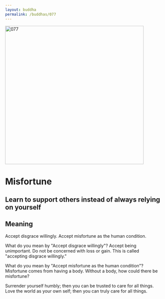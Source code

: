 ```yaml
---
layout: buddha
permalink: /buddhas/077
---
```


<div class="uk-text-center">
<img src="{{"/assets/img/buddhas/buddha-077.jpg" | relative_url}}" alt="077"  width="448" height="448"></div>

# Misfortune

## Learn to support others instead of always relying on yourself

## Meaning

Accept disgrace willingly.
Accept misfortune as the human condition.

What do you mean by "Accept disgrace willingly"?
Accept being unimportant.
Do not be concerned with loss or gain.
This is called "accepting disgrace willingly."

What do you mean by "Accept misfortune as the human condition"?
Misfortune comes from having a body.
Without a body, how could there be misfortune?

Surrender yourself humbly; then you can be trusted to care for all things.
Love the world as your own self; then you can truly care for all things.
